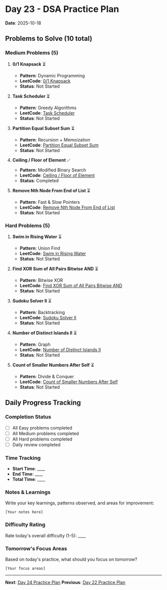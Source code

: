 # Day 23 - DSA Practice Plan
**Date**: 2025-10-18

## Problems to Solve (10 total)

### Medium Problems (5)

1. **0\/1 Knapsack** ⏳
   - **Pattern**: Dynamic Programming
   - **LeetCode**: [0\/1 Knapsack](https://leetcode.com/problems/partition-equal-subset-sum/)
   - **Status**: Not Started

2. **Task Scheduler** ⏳
   - **Pattern**: Greedy Algorithms
   - **LeetCode**: [Task Scheduler](https://leetcode.com/problems/task-scheduler/)
   - **Status**: Not Started

3. **Partition Equal Subset Sum** ⏳
   - **Pattern**: Recursion + Memoization
   - **LeetCode**: [Partition Equal Subset Sum](https://leetcode.com/problems/partition-equal-subset-sum/)
   - **Status**: Not Started

4. **Ceiling / Floor of Element** ✅
   - **Pattern**: Modified Binary Search
   - **LeetCode**: [Ceiling / Floor of Element](https://leetcode.com/problems/find-smallest-letter-greater-than-target/)
   - **Status**: Completed

5. **Remove Nth Node From End of List** ⏳
   - **Pattern**: Fast & Slow Pointers
   - **LeetCode**: [Remove Nth Node From End of List](https://leetcode.com/problems/remove-nth-node-from-end-of-list/)
   - **Status**: Not Started

### Hard Problems (5)

1. **Swim in Rising Water** ⏳
   - **Pattern**: Union Find
   - **LeetCode**: [Swim in Rising Water](https://leetcode.com/problems/swim-in-rising-water/)
   - **Status**: Not Started

2. **Find XOR Sum of All Pairs Bitwise AND** ⏳
   - **Pattern**: Bitwise XOR
   - **LeetCode**: [Find XOR Sum of All Pairs Bitwise AND](https://leetcode.com/problems/find-xor-sum-of-all-pairs-bitwise-and/)
   - **Status**: Not Started

3. **Sudoku Solver II** ⏳
   - **Pattern**: Backtracking
   - **LeetCode**: [Sudoku Solver II](https://leetcode.com/problems/sudoku-solver-ii/)
   - **Status**: Not Started

4. **Number of Distinct Islands II** ⏳
   - **Pattern**: Graph
   - **LeetCode**: [Number of Distinct Islands II](https://leetcode.com/problems/number-of-distinct-islands-ii/)
   - **Status**: Not Started

5. **Count of Smaller Numbers After Self** ⏳
   - **Pattern**: Divide & Conquer
   - **LeetCode**: [Count of Smaller Numbers After Self](https://leetcode.com/problems/count-of-smaller-numbers-after-self/)
   - **Status**: Not Started

## Daily Progress Tracking

### Completion Status
- [ ] All Easy problems completed
- [ ] All Medium problems completed  
- [ ] All Hard problems completed
- [ ] Daily review completed

### Time Tracking
- **Start Time**: ____
- **End Time**: ____
- **Total Time**: ____

### Notes & Learnings
Write your key learnings, patterns observed, and areas for improvement:

```
[Your notes here]
```

### Difficulty Rating
Rate today's overall difficulty (1-5): ____

### Tomorrow's Focus Areas
Based on today's practice, what should you focus on tomorrow?

```
[Your focus areas]
```

---
**Next**: [Day 24 Practice Plan](day24.md)
**Previous**: [Day 22 Practice Plan](day22.md)
